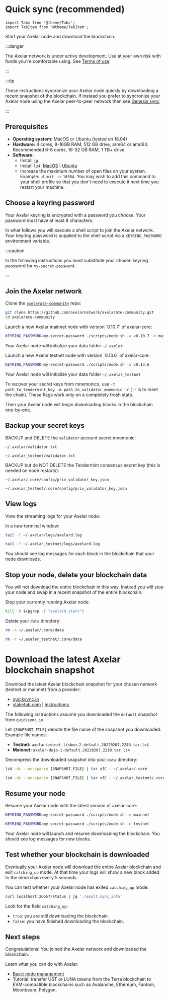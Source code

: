 # Quick sync (recommended)

```mdx-code-block
import Tabs from '@theme/Tabs';
import TabItem from '@theme/TabItem';
```

Start your Axelar node and download the blockchain.

:::danger

The Axelar network is under active development. Use at your own risk with funds you're comfortable using. See [Terms of use](/terms-of-use).

:::

:::tip

These instructions syncronize your Axelar node quickly by downloading a recent snapshot of the blockchain. If instead you prefer to syncronize your Axelar node using the Axelar peer-to-peer network then see [Genesis sync](join-genesis)

:::

## Prerequisites

- **Operating system:** MacOS or Ubuntu (tested on 18.04)
- **Hardware:** 4 cores, 8-16GB RAM, 512 GB drive, arm64 or amd64. Recommended 6-8 cores, 16-32 GB RAM, 1 TB+ drive.
- **Software:**
  - Install [`jq`](https://stedolan.github.io/jq/download/).
  - Install `lz4`: [MacOS](https://formulae.brew.sh/formula/lz4) | [Ubuntu](https://snapcraft.io/install/lz4/ubuntu)
  - Increase the maximum number of open files on your system. Example: `ulimit -n 16384`. You may wish to add this command to your shell profile so that you don't need to execute it next time you restart your machine.

## Choose a keyring password

Your Axelar keyring is encrypted with a password you choose. Your password must have at least 8 characters.

In what follows you will execute a shell script to join the Axelar network. Your keyring password is supplied to the shell script via a `KEYRING_PASSWORD` environment variable.

:::caution

In the following instructions you must substitute your chosen keyring password for `my-secret-password`.

:::

## Join the Axelar network

Clone the [`axelerate-community`](https://github.com/axelarnetwork/axelarate-community) repo:

```bash
git clone https://github.com/axelarnetwork/axelarate-community.git
cd axelarate-community
```

<Tabs groupId="network">
<TabItem value="mainnet" label="Mainnet" default>
Launch a new Axelar mainnet node with version `0.10.7` of axelar-core:

```bash
KEYRING_PASSWORD=my-secret-password ./scripts/node.sh -a v0.10.7 -n mainnet
```

Your Axelar node will initialize your data folder `~/.axelar`
</TabItem>

<TabItem value="testnet" label="Testnet">
Launch a new Axelar testnet node with version `0.13.6` of axelar-core:

```bash
KEYRING_PASSWORD=my-secret-password ./scripts/node.sh -a v0.13.6
```

Your Axelar node will initialize your data folder `~/.axelar_testnet`
</TabItem>
</Tabs>

To recover your secret keys from mnemonics, use `-t path_to_tendermint_key -m path_to_validator_mnemonic -r` (`-r` is to reset the chain). These flags work only on a completely fresh state.

Then your Axelar node will begin downloading blocks in the blockchain one-by-one.

## Backup your secret keys

BACKUP and DELETE the `validator` account secret mnemonic:

<Tabs groupId="network" className='hidden'>
<TabItem value="mainnet" label="Mainnet" default>

```
~/.axelar/validator.txt
```

</TabItem>

<TabItem value="testnet" label="Testnet">

```
~/.axelar_testnet/validator.txt
```

</TabItem>
</Tabs>

BACKUP but do NOT DELETE the Tendermint consensus secret key (this is needed on node restarts):

<Tabs groupId="network" className='hidden'>
<TabItem value="mainnet" label="Mainnet" default>

```
~/.axelar/.core/config/priv_validator_key.json
```

</TabItem>

<TabItem value="testnet" label="Testnet">

```
~/.axelar_testnet/.core/config/priv_validator_key.json
```

</TabItem>
</Tabs>

## View logs

View the streaming logs for your Axelar node:

In a new terminal window:

<Tabs groupId="network" className='hidden'>
<TabItem value="mainnet" label="Mainnet" default>

```bash
tail -f ~/.axelar/logs/axelard.log
```

</TabItem>

<TabItem value="testnet" label="Testnet">

```bash
tail -f ~/.axelar_testnet/logs/axelard.log
```

</TabItem>
</Tabs>

You should see log messages for each block in the blockchain that your node downloads.

## Stop your node, delete your blockchain data

You will not download the entire blockchain in this way. Instead you will stop your node and swap in a recent snapshot of the entire blockchain.

Stop your currently running Axelar node:

```bash
kill -9 $(pgrep -f "axelard start")
```

Delete your `data` directory:

<Tabs groupId="network" className='hidden'>
<TabItem value="mainnet" label="Mainnet" default>

```bash
rm -r ~/.axelar/.core/data
```

</TabItem>

<TabItem value="testnet" label="Testnet">

```bash
rm -r ~/.axelar_testnet/.core/data
```

</TabItem>
</Tabs>

# Download the latest Axelar blockchain snapshot

Download the latest Axelar blockchain snapshot for your chosen network (testnet or mainnet) from a provider:

- [quicksync.io](https://quicksync.io/networks/axelar.html)
- [staketab.com](https://cosmos-snap.staketab.com/axelar/) | [instructions](https://github.com/staketab/nginx-cosmos-snap/blob/main/docs/axelar.md)

The following instructions assume you downloaded the `default` snapshot from `quicksync.io`.

Let `{SNAPSHOT_FILE}` denote the file name of the snapshot you downloaded. Example file names:

- **Testnet:** `axelartestnet-lisbon-2-default.20220207.2240.tar.lz4`
- **Mainnet:** `axelar-dojo-1-default.20220207.2210.tar.lz4`

Decompress the downloaded snapshot into your `data` directory:

<Tabs groupId="network" className='hidden'>
<TabItem value="mainnet" label="Mainnet" default>

```bash
lz4 -dc --no-sparse {SNAPSHOT_FILE} | tar xfC - ~/.axelar/.core
```

</TabItem>

<TabItem value="testnet" label="Testnet">

```bash
lz4 -dc --no-sparse {SNAPSHOT_FILE} | tar xfC - ~/.axelar_testnet/.core
```

</TabItem>
</Tabs>

## Resume your node

Resume your Axelar node with the latest version of axelar-core:

<Tabs groupId="network" className='hidden'>
<TabItem value="mainnet" label="Mainnet" default>

```bash
KEYRING_PASSWORD=my-secret-password ./scripts/node.sh -n mainnet
```

</TabItem>

<TabItem value="testnet" label="Testnet">

```bash
KEYRING_PASSWORD=my-secret-password ./scripts/node.sh -n testnet
```

</TabItem>
</Tabs>

Your Axelar node will launch and resume downloading the blockchain. You should see log messages for new blocks.

## Test whether your blockchain is downloaded

Eventually your Axelar node will download the entire Axelar blockchain and exit `catching_up` mode. At that time your logs will show a new block added to the blockchain every 5 seconds.

You can test whether your Axelar node has exited `catching_up` mode:

```bash
curl localhost:26657/status | jq '.result.sync_info'
```

Look for the field `catching_up`:

- `true`: you are still downloading the blockchain.
- `false`: you have finished downloading the blockchain.

## Next steps

Congratulations! You joined the Axelar network and downloaded the blockchain.

Learn what you can do with Axelar:

- [Basic node management](basic)
- Tutorial: transfer UST or LUNA tokens from the Terra blockchain to EVM-compatible blockchains such as Avalanche, Ethereum, Fantom, Moonbeam, Polygon.

